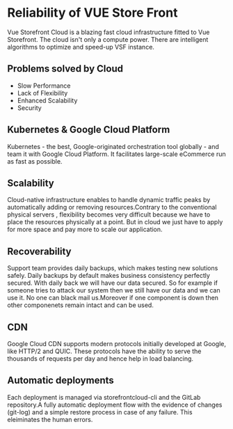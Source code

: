 # Reliability of VUE Store Front
Vue Storefront Cloud is a blazing fast cloud infrastructure fitted to Vue Storefront. The cloud isn't only a compute power. There are intelligent algorithms to optimize and speed-up VSF instance.

## Problems solved by Cloud

- Slow Performance 
- Lack of Flexibility
- Enhanced Scalability 
- Security

## Kubernetes & Google Cloud Platform
Kubernetes - the best, Google-originated orchestration tool globally - and team it with Google Cloud Platform. It facilitates large-scale eCommerce run as fast as possible.

## Scalability 
Cloud-native infrastructure enables to handle dynamic traffic peaks by automatically adding or removing resources.Contrary to the conventional physical servers , flexibility becomes very difficult because we have to place the resources physically at a point. But in cloud we just have to apply for more space and pay more to scale our application.

## Recoverability 
Support team provides daily backups, which makes testing new solutions safely. Daily backups by default makes business consistency perfectly secured. With daily back we will have our data secured. So for example if someone tries to attack our system then we still have our data and we can use it.
No one can black mail us.Moreover if one component is down then other componenets remain intact and can be used.

## CDN
Google Cloud CDN supports modern protocols initially developed at Google, like HTTP/2 and QUIC. These protocols have the ability to serve the thousands of requests per day and hence help in load balancing.

## Automatic deployments
Each deployment is managed via storefrontcloud-cli and the GitLab repository.A fully automatic deployment flow with the evidence of changes (git-log) and a simple restore process in case of any failure. This eleiminates the human errors.
